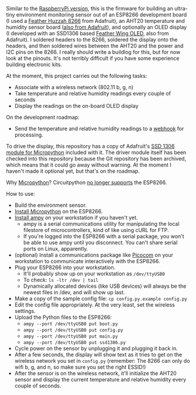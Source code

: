 Similar to the [RaspberryPi version](/environment-sensor-raspbian), this is the firmware for building an ultra-tiny environment monitoring sensor out of an ESP8266 development board (I used a [Feather Huzzah 8266](https://www.adafruit.com/product/2821) from Adafruit), an AHT20 temperature and humidity sensor board ([also from Adafruit](https://www.adafruit.com/product/4566)), and optionally an OLED display (I developed with an SSD1306 based [Feather Wing OLED](https://www.adafruit.com/product/2900), also from Adafruit).  I soldered headers to the 8266, soldered the display onto the headers, and then soldered wires between the AHT20 and the power and I2C pins on the 8266.  I really should write a buildlog for this, but for now look at the pinouts.  It's not terribly difficult if you have some experience building electronic kits.

At the moment, this project carries out the following tasks:

* Associate with a wireless network (802.11 b, g, n)
* Take temperature and relative humidity readings every couple of seconds
* Display the readings on the on-board OLED display

On the development roadmap:

* Send the temperature and relative humidity readings to a [webhook](https://en.wikipedia.org/wiki/Webhook) for processing.

To drive the display, this repository has a copy of Adafruit's [SSD 1306 module for Micropython](https://github.com/adafruit/micropython-adafruit-ssd1306) included with it.  The driver module itself has been checked into this repository because the Git repository has been archived, which means that it could go away without warning.  At the moment I haven't made it optional yet, but that's on the roadmap.

Why [Micropython](https://micropython.org/)?  Circuitpython [no longer supports](https://learn.adafruit.com/welcome-to-circuitpython/circuitpython-for-esp8266) the ESP8266.

How to use:

* Build the environment sensor.
* [Install Micropython](https://docs.micropython.org/en/latest/esp8266/tutorial/intro.html) on the ESP8266.
* [Install ampy](https://github.com/scientifichackers/ampy) on your workstation if you haven't yet.
  * ampy is a serial communications utility for manipulating the local filestore of microcontrollers, kind of like using cURL for FTP.
  * If you're logged into the ESP8266 with a serial package, you won't be able to use ampy until you disconnect.  You can't share serial ports on Linux, apparently.
* (optional) Install a communications package like [Picocom](https://github.com/npat-efault/picocom) on your workstation to communicate interactively with the ESP8266.
* Plug your ESP8266 into your workstation.
  * It'll probably show up on your workstation as `/dev/ttyUSB0`
  * To check: `ls -ltr /dev | tail`
  * Dynamically allocated devices (like USB devices) will always be the newest files in /dev, and will show up last.
* Make a copy of the sample config file: `cp config.py.example config.py`
* Edit the config file appropriately.  At the very least, set the wireless settings.
* Upload the Python files to the ESP8266:
  * `ampy --port /dev/ttyUSB0 put boot.py`
  * `ampy --port /dev/ttyUSB0 put config.py`
  * `ampy --port /dev/ttyUSB0 put main.py`
  * `ampy --port /dev/ttyUSB0 put ssd1306.py`
* Cycle power on the sensor by unplugging it and plugging it back in.
* After a few seconds, the display will show text as it tries to get on the wireless network you set in `config.py` (remember: The 8266 can only do wifi b, g, and n, so make sure you set the right ESSID!)
* After the sensor is on the wireless network, it'll initialize the AHT20 sensor and display the current temperature and relative humidity every couple of seconds.
